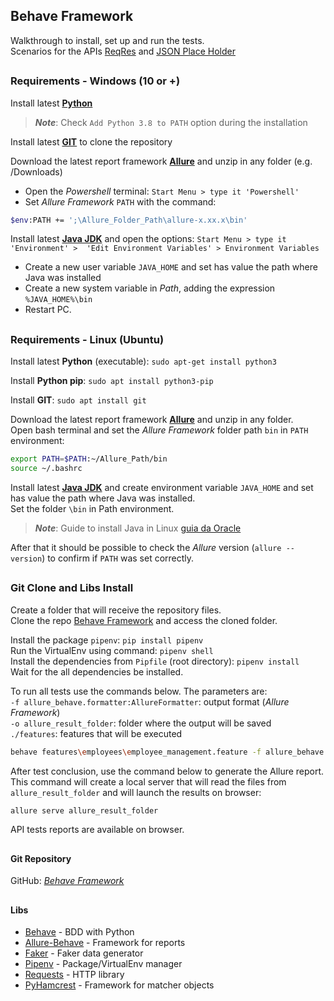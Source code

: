 ## Behave Framework
Walkthrough to install, set up and run the tests.\
Scenarios for the APIs [ReqRes](https://reqres.in/) and [JSON Place Holder](https://jsonplaceholder.typicode.com/posts/)

##
### Requirements - Windows (10 or +)

Install latest [**Python**](https://www.python.org/downloads/windows/) 
>**_Note_**: Check ``Add Python 3.8 to PATH`` option during the installation 

Install latest [**GIT**](https://git-scm.com/download/win) to clone the repository

Download the latest report framework [**Allure**](https://github.com/allure-framework/allure2/releases) and unzip in any folder (e.g. /Downloads)
 - Open the _Powershell_ terminal: ``Start Menu > type it 'Powershell'``
 - Set _Allure Framework_ ``PATH`` with the command: 
````bash
$env:PATH += ';\Allure_Folder_Path\allure-x.xx.x\bin'
````

Install latest [**Java JDK**](https://www.java.com/pt_BR/download/) and open the options: ``Start Menu > type it 'Environment' > 
'Edit Environment Variables' > Environment Variables``

- Create a new user variable ``JAVA_HOME`` and set has value the path where Java was installed
- Create a new system variable in _Path_, adding the expression ``%JAVA_HOME%\bin``
- Restart PC.

##
### Requirements - Linux (Ubuntu)
Install latest **Python** (executable): ``sudo apt-get install python3``

Install **Python pip**: ``sudo apt install python3-pip``

Install **GIT**: ``sudo apt install git``

Download the latest report framework [**Allure**](https://github.com/allure-framework/allure2/releases) and unzip in any folder.\
Open bash terminal and set the _Allure Framework_ folder path ``bin`` in ``PATH`` environment: 
````bash 
export PATH=$PATH:~/Allure_Path/bin
source ~/.bashrc
````

Install latest [**Java JDK**](https://www.java.com/pt_BR/download/) and create environment variable ``JAVA_HOME`` and set has value the path where Java was installed.\
Set the folder ``\bin`` in Path environment.
> _**Note**_: Guide to install Java in Linux [guia da Oracle](https://www.java.com/pt_BR/download/help/path.xml)  


After that it should be possible to check the _Allure_ version (``allure --version``) to confirm if ``PATH`` was set correctly.

##
### Git Clone and Libs Install

Create a folder that will receive the repository files.\
Clone the repo [Behave Framework](https://github.com/WillCoutinho/behave-framework.git) and access the cloned folder.

Install the package ``pipenv``: ``pip install pipenv``\
Run the VirtualEnv using command: ``pipenv shell``\
Install the dependencies from ``Pipfile`` (root directory): ``pipenv install``\
Wait for the all dependencies be installed.

To run all tests use the commands below. 
The parameters are:\
``-f allure_behave.formatter:AllureFormatter``: output format (_Allure Framework_)\
``-o allure_result_folder``: folder where the output will be saved\
``./features``: features that will be executed
       
````bash
behave features\employees\employee_management.feature -f allure_behave.formatter:AllureFormatter -o allure_result_folder
````
 
After test conclusion, use the command below to generate the Allure report.
This command will create a local server that will read the files from ``allure_result_folder`` and will launch the results on browser:
````bash
allure serve allure_result_folder
````

API tests reports are available on browser.
##
#### Git Repository

GitHub: [*Behave Framework*](https://github.com/WillCoutinho/behave-framework) 

##
#### Libs

* [Behave](https://pypi.org/project/behave/#description) - BDD with Python
* [Allure-Behave](https://pypi.org/project/allure-behave/#description) - Framework for reports
* [Faker](https://pypi.org/project/Faker/#description) - Faker data generator
* [Pipenv](https://pypi.org/project/pipenv/#description) - Package/VirtualEnv manager 
* [Requests](https://pypi.org/project/requests/#description) - HTTP library
* [PyHamcrest](https://pypi.org/project/PyHamcrest/#description) - Framework for matcher objects
